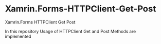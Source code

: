# Xamrin.Forms-HTTPClient-Get-Post
Xamrin.Forms HTTPClient Get Post

In this repository Usage of HTTPClient Get and Post Methods are implemented
